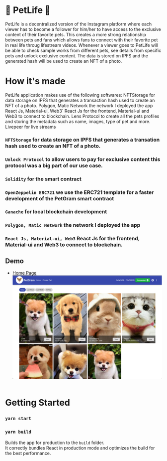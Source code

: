 # 🐾 PetLife 🐾

PetLife is a decentralized version of the Instagram platform where each viewer has to become a follower for him/her to have access to the exclusive content of their favorite pets. This creates a more strong relationship between pets and fans which allows fans to connect with their favorite pet in real life throug lifestream videos. Whenever a viewer goes to PetLife will be able to check sample works from different pets, see details from specific pets and unlock exclusive content. The data is stored on IPFS and the generated hash will be used to create an NFT of a photo.

# How it's made

PetLife application makes use of the following softwares:
NFTStorage for data storage on IPFS that generates a transaction hash used to create an NFT of a photo.
Polygon, Matic Network the network I deployed the app
React Js, Material-ui, Web3` React Js for the frontend, Material-ui and Web3 to connect to blockchain.
Lens Protocol to create all the pets profiles and storing the metadata such as name, images, type of pet and more.
Livepeer for live streams

### `NFTStorage` for data storage on IPFS that generates a transation hash used to create an NFT of a photo.

### `Unlock Protocol` to allow users to pay for exclusive content this protocol was a big part of our use case.

### `Solidity` for the smart contract

### `OpenZeppelin ERC721` we use the ERC721 template for a faster development of the PetGram smart contract

### `Ganache` for local blockchain development

### `Polygon, Matic Network` the network I deployed the app

### `React Js, Material-ui, Web3` React Js for the frontend, Material-ui and Web3 to connect to blockchain.

## Demo

- [Home Page](https://6119c859fed150c8471f90fd--petgrams.netlify.app/)
  ![Main Page](https://raw.githubusercontent.com/electrone901/petgram/main/src/images/cover.png) <br> <br>

# Getting Started

### `yarn start`

### `yarn build`

Builds the app for production to the `build` folder.\
It correctly bundles React in production mode and optimizes the build for the best performance.
